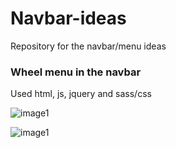 # Navbar-ideas
Repository for the navbar/menu ideas

### Wheel menu in the navbar
Used html, js, jquery and sass/css

![image1](../WheelMenu/screenshots/wheelopen.png)

![image1](".\WheelMenu\screenshots\wheelclosed.png")